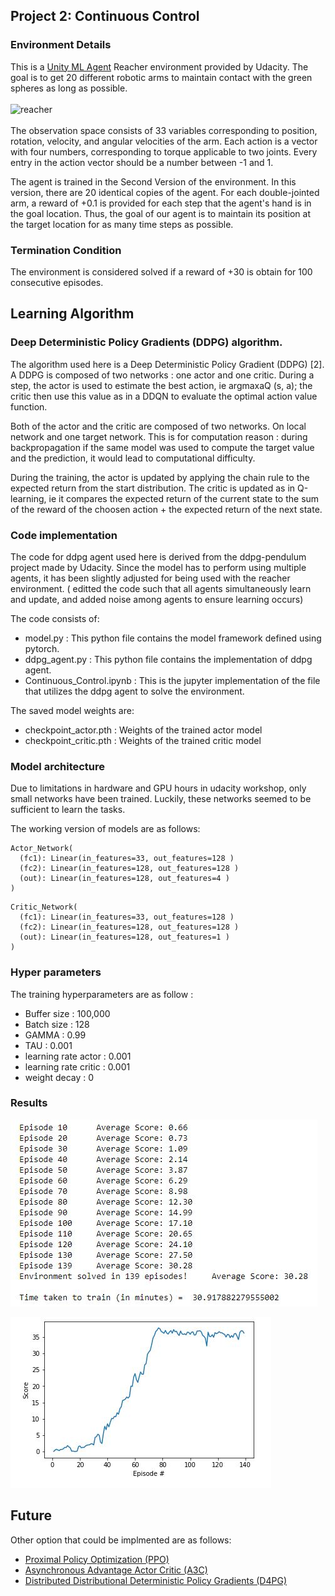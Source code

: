 
## Project 2: Continuous Control

</hr>

### Environment Details

This is a [Unity ML Agent](https://github.com/Unity-Technologies/ml-agents/blob/master/docs/Learning-Environment-Examples.md#reacher) Reacher environment provided by Udacity. The goal is to get 20 different robotic arms to maintain contact with the green spheres as long as possible. </br>
</br>
![reacher](https://github.com/p-Cyan/Udacity_DeepRL_P2_Continuous_Control/blob/main/images/reacherp_ddpg_agent_small.gif)</br>
</br>
The observation space consists of 33 variables corresponding to position, rotation, velocity, and angular velocities of the arm. Each action is a vector with four numbers, corresponding to torque applicable to two joints. Every entry in the action vector should be a number between -1 and 1.</br>

The agent is trained in the Second Version of the environment. In this version, there are 20 identical copies of the agent. For each double-jointed arm, a reward of +0.1 is provided for each step that the agent's hand is in the goal location. Thus, the goal of our agent is to maintain its position at the target location for as many time steps as possible.

### Termination Condition
The environment is considered solved if a reward of +30 is obtain for 100 consecutive episodes.

## Learning Algorithm

### Deep Deterministic Policy Gradients (DDPG) algorithm.

The algorithm used here is a Deep Deterministic Policy Gradient (DDPG) [2]. A DDPG is composed of two networks : one actor and one critic. During a step, the actor is used to estimate the best action, ie argmaxaQ (s, a); the critic then use this value as in a DDQN to evaluate the optimal action value function.

Both of the actor and the critic are composed of two networks. On local network and one target network. This is for computation reason : during backpropagation if the same model was used to compute the target value and the prediction, it would lead to computational difficulty.

During the training, the actor is updated by applying the chain rule to the expected return from the start distribution. The critic is updated as in Q-learning, ie it compares the expected return of the current state to the sum of the reward of the choosen action + the expected return of the next state.

### Code implementation
The code for ddpg agent used here is derived from the ddpg-pendulum project made by Udacity. Since the model has to perform using multiple agents, it has been slightly adjusted for being used with the reacher environment. ( editted the code such that all agents simultaneously learn and update, and added noise among agents to ensure learning occurs)

The code consists of:
- model.py : This python file contains the model framework defined using pytorch.
- ddpg_agent.py : This python file contains the implementation of ddpg agent.
- Continuous_Control.ipynb : This is the jupyter implementation of the file that utilizes the ddpg agent to solve the environment.

The saved model weights are:
- checkpoint_actor.pth : Weights of the trained actor model
- checkpoint_critic.pth : Weights of the trained critic model

### Model architecture

Due to limitations in hardware and GPU hours in udacity workshop, only small networks have been trained. Luckily, these networks seemed to be sufficient to learn the tasks.

The working version of models are as follows:

```
Actor_Network(
  (fc1): Linear(in_features=33, out_features=128 )
  (fc2): Linear(in_features=128, out_features=128 )
  (out): Linear(in_features=128, out_features=4 )
)
```
```
Critic_Network(
  (fc1): Linear(in_features=33, out_features=128 )
  (fc2): Linear(in_features=128, out_features=128 )
  (out): Linear(in_features=128, out_features=1 )
)
```

### Hyper parameters

The training hyperparameters are as follow :
- Buffer size : 100,000
- Batch size : 128
- GAMMA : 0.99
- TAU : 0.001
- learning rate actor : 0.001
- learning rate critic : 0.001
- weight decay : 0

### Results

![results](https://github.com/p-Cyan/Udacity_DeepRL_P2_Continuous_Control/blob/main/images/history.JPG)

![plot](https://github.com/p-Cyan/Udacity_DeepRL_P2_Continuous_Control/blob/main/images/plot.JPG)

## Future

Other option that could be implmented are as follows:
-  [Proximal Policy Optimization (PPO)](https://arxiv.org/abs/1707.06347)
-  [Asynchronous Advantage Actor Critic (A3C)](https://arxiv.org/abs/1602.01783)
-  [Distributed Distributional Deterministic Policy Gradients (D4PG)](https://arxiv.org/abs/1804.08617)
